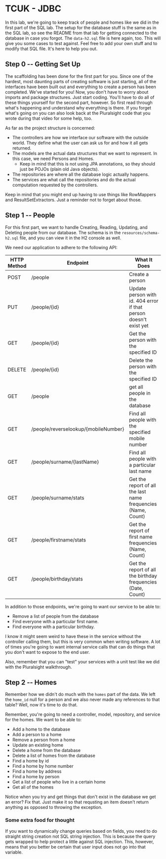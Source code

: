 # TCUK - JDBC
In this lab, we're going to keep track of people and homes like we did in the first part of the SQL lab.  The setup for
the database stuff is the same as in the SQL lab, so see the README from that lab for getting connected to the database
in case you forgot.  The `data-h2.sql` file is here again, too.  This will give you some cases to test against.  Feel
free to add your own stuff and to modify that SQL file.  It's here to help you out.

## Step 0 -- Getting Set Up
The scaffolding has been done for the first part for you.  Since one of the hardest, most daunting parts of creating 
software is just starting, all of the interfaces have been built out and everything to
create a person has been completed.  We've started for you!  Now, you don't have to worry about imports and package
structures.  Just start coding.  You'll have to do all of these things yourself for the second part, however.  So
first read through what's happening and understand why everything is there.  If you forget what's going on you can also 
look back at the Pluralsight code that you wrote during that video for some help, too.

As far as the project structure is concerned:
* The controllers are how we interface our software with the outside world.  They define what the user can ask us for
and how it all gets returned.
* The models are the actual data structures that we want to represent.  In this case, we need Persons and Homes.
    * Keep in mind that this is not using JPA annotations, so they should just be POJOs (plain old Java objects).
* The repositories are where all the database logic actually happens.
* The services are what call the repositories and do the actual computation requested by the controllers.

Keep in mind that you might end up having to use things like RowMappers and ResultSetExtractors.  Just a reminder not to forget about those.

## Step 1 -- People
For this first part, we want to handle Creating, Reading, Updating, and Deleting people from our database.  The schema
is in the `resources/schema-h2.sql` file, and you can view it in the H2 console as well.

We need our application to adhere to the following API:

|HTTP Method|Endpoint|What It Does|
|-|-|-|
|POST|/people|Create a person|
|PUT|/people/{id}|Update person with id. 404 error if that person doesn't exist yet|
|GET|/people/{id}|Get the person with the specified ID|
|DELETE|/people/{id}|Delete the person with the specified ID|
|GET|/people|get all people in the database|
|GET|/people/reverselookup/{mobileNumber}|Find all people with the specified mobile number|
|GET|/people/surname/{lastName}|Find all people with a particular last name|
|GET|/people/surname/stats|Get the report of all the last name frequencies (Name, Count)|
|GET|/people/firstname/stats|Get the report of first name frequencies (Name, Count)|
|GET|/people/birthday/stats|Get the report of all the birthday frequencies (Date, Count)|


In addition to those endpoints, we're going to want our service to be able to:
* Remove a list of people from the database
* Find everyone with a particular first name.
* Find everyone with a particular birthday.

I know it might seem weird to have these in the service without the controller calling them, but this is very common
when writing software.  A lot of times you're going to want internal service calls that can do things that you don't
want to expose to the end user.

Also, remember that you can "test" your services with a unit test like we did with the Pluralsight walkthrough.

## Step 2 -- Homes
Remember how we didn't do much with the `homes` part of the data.  We left the `home_id` null for a person and we also
never made any references to that table?  Well, now it's time to do that.

Remember, you're going to need a controller, model, repository, and service for the homes.  We want to be able to:

* Add a home to the database
* Add a person to a home
* Remove a person from a home
* Update an existing home
* Delete a home from the database
* Delete a list of homes from the database
* Find a home by id
* Find a home by home number
* Find a home by address
* Find a home by person
* Get a list of people who live in a certain home
* Get all of the homes

Notice when you try and get things that don't exist in the database we get an error?  Fix that.  Just make it so that requsting an item doesn't return anything as opposed to throwing the exception.

### Some extra food for thought

If you want to dynamically change queries based on fields, you need to do straight string creation not SQL string injection.  This is because the query gets wrapped to help protect a little against SQL injection.  This, however, means that you better be certain that user input does not go into that variable.
